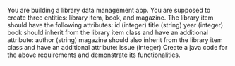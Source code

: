 You are building a library data management app. You are supposed to create three entities: library item, book, and magazine.
The library item should have the following attributes:
id (integer)
title (string)
year (integer)
 book  should inherit from the library item class and have an additional attribute:
author (string)
magazine should also inherit from the library item class and have an additional attribute:
issue (integer)
Create a java code for the above requirements and demonstrate its functionalities.
